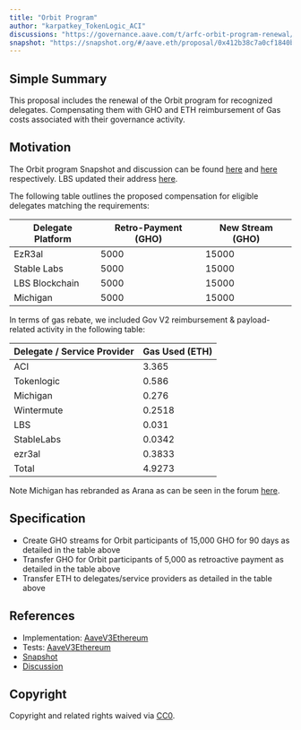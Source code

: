 ```yaml
---
title: "Orbit Program"
author: "karpatkey_TokenLogic_ACI"
discussions: "https://governance.aave.com/t/arfc-orbit-program-renewal/16550"
snapshot: "https://snapshot.org/#/aave.eth/proposal/0x412b38c7a0cf1840b102e28ea7ef0373e3ab4b9544873e8cc1544972b777d9a1"
---
```


## Simple Summary

This proposal includes the renewal of the Orbit program for recognized delegates. Compensating them with GHO and ETH reimbursement of Gas costs associated with their governance activity.

## Motivation

The Orbit program Snapshot and discussion can be found [here](https://snapshot.org/#/aave.eth/proposal/0x412b38c7a0cf1840b102e28ea7ef0373e3ab4b9544873e8cc1544972b777d9a1) and [here](https://governance.aave.com/t/arfc-orbit-program-renewal/16550) respectively.
LBS updated their address [here](https://governance.aave.com/t/arfc-orbit-program-renewal/16550/5?u=lbsblockchain).

The following table outlines the proposed compensation for eligible delegates matching the requirements:

| Delegate Platform | Retro-Payment (GHO) | New Stream (GHO) |
| ----------------- | ------------------- | ---------------- |
| EzR3al            | 5000                | 15000            |
| Stable Labs       | 5000                | 15000            |
| LBS Blockchain    | 5000                | 15000            |
| Michigan          | 5000                | 15000            |

In terms of gas rebate, we included Gov V2 reimbursement & payload-related activity in the following table:

| Delegate / Service Provider | Gas Used (ETH) |
| --------------------------- | -------------- |
| ACI                         | 3.365          |
| Tokenlogic                  | 0.586          |
| Michigan                    | 0.276          |
| Wintermute                  | 0.2518         |
| LBS                         | 0.031          |
| StableLabs                  | 0.0342         |
| ezr3al                      | 0.3833         |
| Total                       | 4.9273         |

Note Michigan has rebranded as Arana as can be seen in the forum [here](https://governance.aave.com/t/arfc-orbit-program-renewal/16550/6).

## Specification

- Create GHO streams for Orbit participants of 15,000 GHO for 90 days as detailed in the table above
- Transfer GHO for Orbit participants of 5,000 as retroactive payment as detailed in the table above
- Transfer ETH to delegates/service providers as detailed in the table above

## References

- Implementation: [AaveV3Ethereum](https://github.com/bgd-labs/aave-proposals-v3/blob/main/src/20240220_AaveV3Ethereum_OrbitProgram/AaveV3Ethereum_OrbitProgram_20240220.sol)
- Tests: [AaveV3Ethereum](https://github.com/bgd-labs/aave-proposals-v3/blob/main/src/20240220_AaveV3Ethereum_OrbitProgram/AaveV3Ethereum_OrbitProgram_20240220.t.sol)
- [Snapshot](https://snapshot.org/#/aave.eth/proposal/0x412b38c7a0cf1840b102e28ea7ef0373e3ab4b9544873e8cc1544972b777d9a1)
- [Discussion](https://governance.aave.com/t/arfc-orbit-program-renewal/16550)

## Copyright

Copyright and related rights waived via [CC0](https://creativecommons.org/publicdomain/zero/1.0/).
